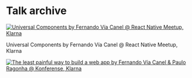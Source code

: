 # Talk archive

[![Universal Components by Fernando Vía Canel @ React Native Meetup, Klarna](https://img.youtube.com/vi/q51dNnSmiFQ/0.jpg)](https://www.youtube.com/watch?v=q51dNnSmiFQ)

Universal Components by Fernando Vía Canel @ React Native Meetup, Klarna

[![The least painful way to build a web app by Fernando Vía Canel & Paulo Ragonha @ Konferense, Klarna](https://img.youtube.com/vi/_raCnl0JpYI/0.jpg)](https://www.youtube.com/watch?v=_raCnl0JpYI)

